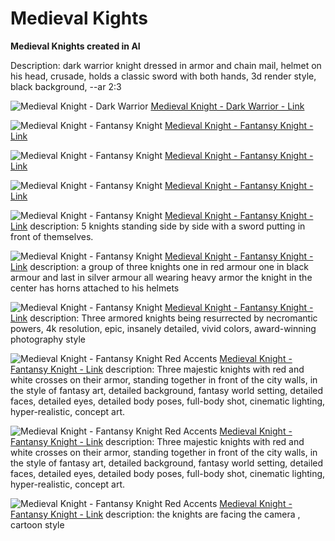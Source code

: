# Medieval Kights
**Medieval Knights created in AI**

Description:
dark warrior knight dressed in armor and chain mail, helmet on his head, crusade, holds a classic sword with both hands, 3d render style, black background, --ar 2:3

![Medieval Knight - Dark Warrior](./0-medieval-kights-dark-warrior.jpg)
[Medieval Knight - Dark Warrior - Link](https://www.midjourney.com/jobs/04231fa3-ffa6-4d86-9bd7-2d98d03caa3f?index=0)

![Medieval Knight - Fantansy Knight](./0-1-fantasy-knight.jpg)
[Medieval Knight - Fantansy Knight - Link](https://www.midjourney.com/jobs/de64df5c-12f9-4472-b8a3-938452b8fdc9?index=0)

![Medieval Knight - Fantansy Knight](./01-knight-with-sword-looking-down.jpg)
[Medieval Knight - Fantansy Knight - Link](https://www.midjourney.com/jobs/e61b2391-5002-4e27-be0a-e4d28187ca03?index=0)

![Medieval Knight - Fantansy Knight](./0-fantasy-knight.jpg)
[Medieval Knight - Fantansy Knight - Link](https://www.midjourney.com/jobs/0721e582-8558-44da-81ad-72bfbf66ca38?index=0)

![Medieval Knight - Fantansy Knight](./five-knights-standing-with-swords-5-knights.jpg)
[Medieval Knight - Fantansy Knight - Link](https://www.midjourney.com/jobs/3688387f-5295-4f2c-b9a1-8fc00a085988?index=0)
description: 5 knights standing side by side with a sword putting in front of themselves.

![Medieval Knight - Fantansy Knight](./three-knights-with-hornes-3-knights.jpg)
[Medieval Knight - Fantansy Knight - Link](https://www.midjourney.com/jobs/bcd20d3a-717f-49e4-8b04-5b79e47faf14?index=0)
description: a group of three knights one in red armour one in black armour and last in silver armour all wearing heavy armor the knight in the center has horns attached to his helmets

![Medieval Knight - Fantansy Knight](./000-knights-smoking.jpg)
[Medieval Knight - Fantansy Knight - Link](https://www.midjourney.com/jobs/4b4a55c7-055a-45a4-839e-3955100b22b1?index=0)
description: Three armored knights being resurrected by necromantic powers, 4k resolution, epic, insanely detailed, vivid colors, award-winning photography style

![Medieval Knight - Fantansy Knight Red Accents](./00_majestic_knights_red.jpg)
[Medieval Knight - Fantansy Knight - Link](https://www.midjourney.com/jobs/4b52cef8-b59b-473d-aa59-54572b9354b9?index=0)
description: Three majestic knights with red and white crosses on their armor, standing together in front of the city walls, in the style of fantasy art, detailed background, fantasy world setting, detailed faces, detailed eyes, detailed body poses, full-body shot, cinematic lighting, hyper-realistic, concept art.

![Medieval Knight - Fantansy Knight Red Accents](./01_majestic_knights_red.jpg)
[Medieval Knight - Fantansy Knight - Link](https://www.midjourney.com/jobs/1b03783b-c4f1-43f4-9153-7cc11c849338?index=0)
description: Three majestic knights with red and white crosses on their armor, standing together in front of the city walls, in the style of fantasy art, detailed background, fantasy world setting, detailed faces, detailed eyes, detailed body poses, full-body shot, cinematic lighting, hyper-realistic, concept art.

![Medieval Knight - Fantansy Knight Red Accents](./01_majestic_knights_red.jpg)
[Medieval Knight - Fantansy Knight - Link](https://www.midjourney.com/jobs/1b03783b-c4f1-43f4-9153-7cc11c849338?index=0)
description: the knights are facing the camera , cartoon style

